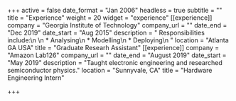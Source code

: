 +++
active = false
date_format = "Jan 2006"
headless = true
subtitle = ""
title = "Experience"
weight = 20
widget = "experience"
[[experience]]
company = "Georgia Institute of Technology"
company_url = ""
date_end = "Dec 2019"
date_start = "Aug 2015"
description = "  Responsibilities include:\n  \n  * Analysing\n  * Modelling\n  * Deploying\n  "
location = "Atlanta GA USA"
title = "Graduate Researh Assistant"
[[experience]]
company = "Amazon Lab126"
company_url = ""
date_end = "August 2019"
date_start = "May 2019"
description = "Taught electronic engineering and researched semiconductor physics."
location = "Sunnyvale, CA"
title = "Hardware Engineering Intern"

+++
